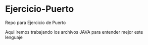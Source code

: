 # Ejercicio-Puerto
Repo para Ejercicio de Puerto

Aqui iremos trabajando los archivos JAVA para entender mejor este lenguaje
